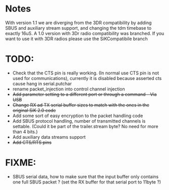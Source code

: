 # Notes
With version 1.1 we are diverging from the 3DR compatibility by adding SBUS and auxiliary stream support, and changing the tdm timebase to exactly 16uS.
A 1.0 version with 3Dr radio compatibility was branched. If you want to use it with 3DR radios please use the SiKCompatibile branch



# TODO: 
* Check that the CTS pin is really working. (In normal use CTS pin is not used for communications), currently it is disabled because asserted cts cause hang in serial.putchar
* rename packet_injection into control channel injection
* ~~Add parameter setting to a different port or through a command - Via USB~~
* ~~Change RX ad TX serial buffer sizes to match with the ones in the original SiK 2.0 code~~
* Add some sort of easy encryption to the packet handling code
* Add SBUS protocol handling, number of transmitted channels is settable. (Could it be part of the trailer.stream byte? No need for more than 4 bits.) 
* Add auxiliary data streams support
* ~~Add CTS/RTS pins~~


# FIXME:
* SBUS serial data, how to make sure that the input buffer only contains one full SBUS packet ? (set the RX buffer for that serial port to 11byte ?)


